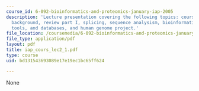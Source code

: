 ```yaml
---
course_id: 6-092-bioinformatics-and-proteomics-january-iap-2005
description: 'Lecture presentation covering the following topics: course administration,
  background, review part I, splicing, sequence analysism, bioinformatics: trends,
  tools, and databases, and human genome project.'
file_location: /coursemedia/6-092-bioinformatics-and-proteomics-january-iap-2005/bd131543693089e17e19ec1bc65ff624_iap_cours_lec2_1.pdf
file_type: application/pdf
layout: pdf
title: iap_cours_lec2_1.pdf
type: course
uid: bd131543693089e17e19ec1bc65ff624

---
```

None